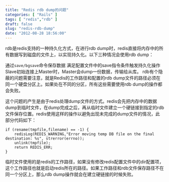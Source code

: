 ```yaml
---
title: "Redis rdb dump的问题"
categories: [ "Rails" ]
tags: [ "redis","rdb" ]
draft: false
slug: "redis-rdb-dump"
date: "2012-08-28 18:56:00"
---
```


rdb是redis支持的一种持久化方式，在进行rdb dump时，redis直接将内存中的所有数据写到磁盘的文件上，以实现持久化。以下三种情况会使用rdb dump：


<!--more-->


通过`save/bgsave`命令保存数据
满足配置文件中的save指令条件触发持久化操作
Slave初始连接上Master时，Master会dump一份数据，传输给从库。
rdb有个隐蔽的问题需要注意，就是Redis的工作路径和配置的rdb dump文件的路径必须在同一个硬盘分区上。如果处在不同的分区，所有这些需要使用rdb dump的操作都会失败。

这个问题的产生是由于redis处理dump文件的方式。redis会先把内存中的数据dump到临时文件，在dump完成之后，再从临时文件建立一个硬链接到指定的rdb文件保存位置。redis使用这样的操作以避免出现未完成的dump文件的情况，此部分代码如下：

    if (rename(tmpfile,filename) == -1) { 
        redisLog(REDIS_WARNING,"Error moving temp DB file on the final destination: %s", strerror(errno)); 
        unlink(tmpfile); 
        return REDIS_ERR;
    }

临时文件使用的是redis的工作路径，如果没有修改redis配置文件中的dir配置项，这个工作路径也就是启动redis所在的路径。如果工作路径和rdb文件保存路径不在同一个分区上，那么rdb dump操作就会在建立硬链接的时候失败。
